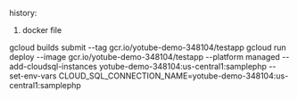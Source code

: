 history: 

1. docker file

gcloud builds submit --tag gcr.io/yotube-demo-348104/testapp
gcloud run deploy --image gcr.io/yotube-demo-348104/testapp --platform managed --add-cloudsql-instances yotube-demo-348104:us-central1:samplephp --set-env-vars CLOUD_SQL_CONNECTION_NAME=yotube-demo-348104:us-central1:samplephp
